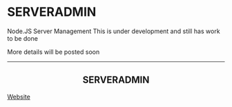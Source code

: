 # SERVERADMIN
Node.JS Server Management
This is under development and still has work to be done



More details will be posted soon

___


<section>
  <center>
    <h1> SERVERADMIN </h1>
  </center>
  
</section>


<section>
  
  <a href="https://www.anonsoftware.co.uk" alt="Anon Software" >Website</a>
  
</section>
